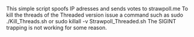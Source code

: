 This simple script spoofs IP adresses and sends votes to strawpoll.me
To kill the threads of the Threaded version issue a command such as
sudo ./Kill_Threads.sh
or
sudo killall -v Strawpoll_Threaded.sh
The SIGINT trapping is not working for some reason.
